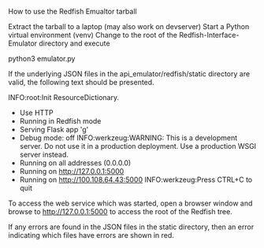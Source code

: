 How to use the Redfish Emualtor tarball

Extract the tarball to a laptop (may also work on devserver)
Start a Python virtual environment (venv)
Change to the root of the Redfish-Interface-Emulator directory and execute

   python3 emulator.py

If the underlying JSON files in the api_emulator/redfish/static directory are
valid, the following text should be presented.

INFO:root:Init ResourceDictionary.
* Use HTTP
* Running in Redfish mode
* Serving Flask app 'g'
* Debug mode: off
INFO:werkzeug:WARNING: This is a development server. Do not use it in a production deployment. Use a production WSGI server instead.
* Running on all addresses (0.0.0.0)
* Running on http://127.0.0.1:5000
* Running on http://100.108.64.43:5000
INFO:werkzeug:Press CTRL+C to quit


To access the web service which was started, open a browser window and browse to http://127.0.0.1:5000 to access the root of
the Redfish tree.

If any errors are found in the JSON files in the static directory, then an error indicating which files have errors are shown
in red.

